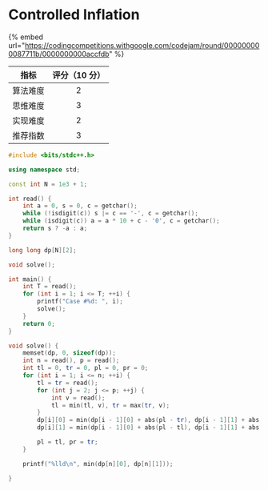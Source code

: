 # Controlled Inflation

{% embed url="https://codingcompetitions.withgoogle.com/codejam/round/000000000087711b/0000000000accfdb" %}

|  指标  | 评分（10 分） |
| :--: | :------: |
| 算法难度 |     2    |
| 思维难度 |     3    |
| 实现难度 |     2    |
| 推荐指数 |     3    |



```cpp
#include <bits/stdc++.h>

using namespace std;

const int N = 1e3 + 1;

int read() {
	int a = 0, s = 0, c = getchar();
	while (!isdigit(c)) s |= c == '-', c = getchar();
	while (isdigit(c)) a = a * 10 + c - '0', c = getchar();
	return s ? -a : a;
}

long long dp[N][2];

void solve();

int main() {
	int T = read();
	for (int i = 1; i <= T; ++i) {
		printf("Case #%d: ", i);
		solve();
	}
	return 0;
}

void solve() {
	memset(dp, 0, sizeof(dp));
	int n = read(), p = read();
	int tl = 0, tr = 0, pl = 0, pr = 0;
	for (int i = 1; i <= n; ++i) {
		tl = tr = read();
		for (int j = 2; j <= p; ++j) {
			int v = read();
			tl = min(tl, v), tr = max(tr, v);
		}
		dp[i][0] = min(dp[i - 1][0] + abs(pl - tr), dp[i - 1][1] + abs(pr - tr)) + (tr - tl);
		dp[i][1] = min(dp[i - 1][0] + abs(pl - tl), dp[i - 1][1] + abs(pr - tl)) + (tr - tl);

		pl = tl, pr = tr;
	}

	printf("%lld\n", min(dp[n][0], dp[n][1]));

}

```
